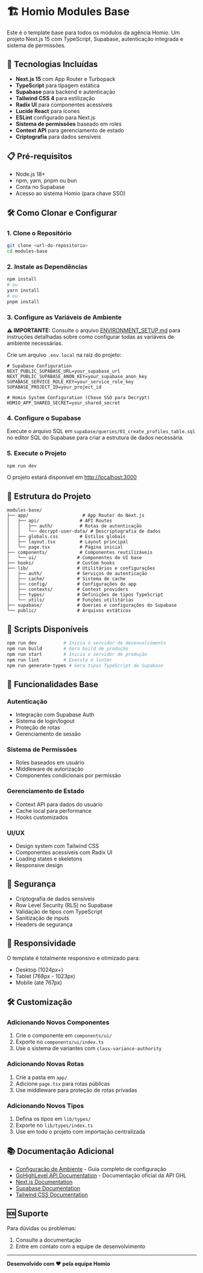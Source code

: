 # 🏗️ Homio Modules Base

Este é o template base para todos os módulos da agência Homio. Um projeto Next.js 15 com TypeScript, Supabase, autenticação integrada e sistema de permissões.

## 🚀 Tecnologias Incluídas

- **Next.js 15** com App Router e Turbopack
- **TypeScript** para tipagem estática
- **Supabase** para backend e autenticação
- **Tailwind CSS 4** para estilização
- **Radix UI** para componentes acessíveis
- **Lucide React** para ícones
- **ESLint** configurado para Next.js
- **Sistema de permissões** baseado em roles
- **Context API** para gerenciamento de estado
- **Criptografia** para dados sensíveis

## 📋 Pré-requisitos

- Node.js 18+ 
- npm, yarn, pnpm ou bun
- Conta no Supabase
- Acesso ao sistema Homio (para chave SSO)

## 🛠️ Como Clonar e Configurar

### 1. Clone o Repositório

```bash
git clone <url-do-repositorio>
cd modules-base
```

### 2. Instale as Dependências

```bash
npm install
# ou
yarn install
# ou
pnpm install
```

### 3. Configure as Variáveis de Ambiente

**⚠️ IMPORTANTE:** Consulte o arquivo [ENVIRONMENT_SETUP.md](./ENVIRONMENT_SETUP.md) para instruções detalhadas sobre como configurar todas as variáveis de ambiente necessárias.

Crie um arquivo `.env.local` na raiz do projeto:

```env
# Supabase Configuration
NEXT_PUBLIC_SUPABASE_URL=your_supabase_url
NEXT_PUBLIC_SUPABASE_ANON_KEY=your_supabase_anon_key
SUPABASE_SERVICE_ROLE_KEY=your_service_role_key
SUPABASE_PROJECT_ID=your_project_id

# Homio System Configuration (Chave SSO para Decrypt)
HOMIO_APP_SHARED_SECRET=your_shared_secret
```

### 4. Configure o Supabase

Execute o arquivo SQL em `supabase/queries/01_create_profiles_table.sql` no editor SQL do Supabase para criar a estrutura de dados necessária.

### 5. Execute o Projeto

```bash
npm run dev
```

O projeto estará disponível em [http://localhost:3000](http://localhost:3000)

## 📁 Estrutura do Projeto

```
modules-base/
├── app/                    # App Router do Next.js
│   ├── api/               # API Routes
│   │   ├── auth/          # Rotas de autenticação
│   │   └── decrypt-user-data/ # Descriptografia de dados
│   ├── globals.css        # Estilos globais
│   ├── layout.tsx         # Layout principal
│   └── page.tsx           # Página inicial
├── components/            # Componentes reutilizáveis
│   └── ui/               # Componentes de UI base
├── hooks/                # Custom hooks
├── lib/                  # Utilitários e configurações
│   ├── auth/             # Serviços de autenticação
│   ├── cache/            # Sistema de cache
│   ├── config/           # Configurações do app
│   ├── contexts/         # Context providers
│   ├── types/            # Definições de tipos TypeScript
│   └── utils/            # Funções utilitárias
├── supabase/             # Queries e configurações do Supabase
└── public/               # Arquivos estáticos
```

## 🔧 Scripts Disponíveis

```bash
npm run dev          # Inicia o servidor de desenvolvimento
npm run build        # Gera build de produção
npm run start        # Inicia o servidor de produção
npm run lint         # Executa o linter
npm run generate-types # Gera tipos TypeScript do Supabase
```

## 🎯 Funcionalidades Base

### Autenticação
- Integração com Supabase Auth
- Sistema de login/logout
- Proteção de rotas
- Gerenciamento de sessão

### Sistema de Permissões
- Roles baseados em usuário
- Middleware de autorização
- Componentes condicionais por permissão

### Gerenciamento de Estado
- Context API para dados do usuário
- Cache local para performance
- Hooks customizados

### UI/UX
- Design system com Tailwind CSS
- Componentes acessíveis com Radix UI
- Loading states e skeletons
- Responsive design

## 🔐 Segurança

- Criptografia de dados sensíveis
- Row Level Security (RLS) no Supabase
- Validação de tipos com TypeScript
- Sanitização de inputs
- Headers de segurança

## 📱 Responsividade

O template é totalmente responsivo e otimizado para:
- Desktop (1024px+)
- Tablet (768px - 1023px)
- Mobile (até 767px)

## 🛠️ Customização

### Adicionando Novos Componentes

1. Crie o componente em `components/ui/`
2. Exporte no `components/ui/index.ts`
3. Use o sistema de variantes com `class-variance-authority`

### Adicionando Novas Rotas

1. Crie a pasta em `app/`
2. Adicione `page.tsx` para rotas públicas
3. Use middleware para proteção de rotas privadas

### Adicionando Novos Tipos

1. Defina os tipos em `lib/types/`
2. Exporte no `lib/types/index.ts`
3. Use em todo o projeto com importação centralizada

## 📚 Documentação Adicional

- [Configuração de Ambiente](./ENVIRONMENT_SETUP.md) - Guia completo de configuração
- [GoHighLevel API Documentation](https://marketplace.gohighlevel.com/docs/oauth/GettingStarted/index.html) - Documentação oficial da API GHL
- [Next.js Documentation](https://nextjs.org/docs)
- [Supabase Documentation](https://supabase.com/docs)
- [Tailwind CSS Documentation](https://tailwindcss.com/docs)

## 🆘 Suporte

Para dúvidas ou problemas:
1. Consulte a documentação
2. Entre em contato com a equipe de desenvolvimento

---

**Desenvolvido com ❤️ pela equipe Homio**
